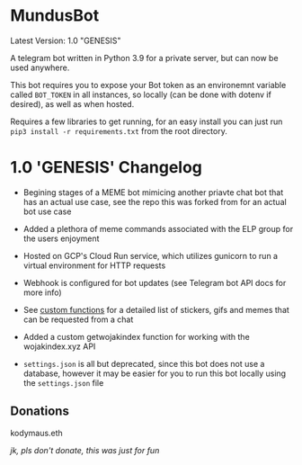 # MundusBot

Latest Version: 1.0 "GENESIS"

A telegram bot written in Python 3.9 for a private server, but can now be used anywhere.

This bot requires you to expose your Bot token as an environemnt variable called ```BOT_TOKEN``` in all instances, so locally (can be done with dotenv if desired), as well as when hosted.

Requires a few libraries to get running, for an easy install you can just run ```pip3 install -r requirements.txt``` from the root directory.

# 1.0 'GENESIS' Changelog

* Begining stages of a MEME bot mimicing another priavte chat bot that has an actual use case, see the repo this was forked from for an actual bot use case

* Added a plethora of meme commands associated with the ELP group for the users enjoyment

* Hosted on GCP's Cloud Run service, which utilizes gunicorn to run a virtual environment for HTTP requests

* Webhook is configured for bot updates (see Telegram bot API docs for more info)

* See [custom functions](./lib/custom.py) for a detailed list of stickers, gifs and memes that can be requested from a chat

* Added a custom getwojakindex function for working with the wojakindex.xyz API

* ```settings.json``` is all but deprecated, since this bot does not use a database, however it may be easier for you to run this bot locally using the ```settings.json``` file

## Donations

kodymaus.eth

*jk, pls don't donate, this was just for fun*
